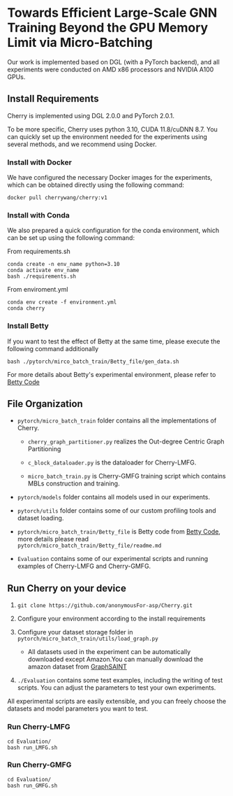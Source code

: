 # Towards Efficient Large-Scale GNN Training Beyond the GPU Memory Limit via Micro-Batching

Our work is implemented based on DGL (with a PyTorch backend), and all experiments were conducted on AMD x86 processors and NVIDIA A100 GPUs.

## Install Requirements

Cherry is implemented using DGL 2.0.0 and PyTorch 2.0.1.

To be more specific, Cherry uses python 3.10, CUDA 11.8/cuDNN 8.7. You can quickly set up the environment needed for the experiments using several methods, and we recommend using Docker.

### Install with Docker

We have configured the necessary Docker images for the experiments, which can be obtained directly using the following command:

```shell
docker pull cherrywang/cherry:v1
```

### Install with Conda

We also prepared a quick configuration for the conda environment, which can be set up using the following command:

From requirements.sh

```shell
conda create -n env_name python=3.10
conda activate env_name
bash ./requirements.sh
```

From enviroment.yml

```shell
conda env create -f environment.yml
conda cherry
```

### Install Betty

If you want to test the effect of Betty at the same time, please execute the following command additionally

```shell
bash ./pytorch/mirco_batch_train/Betty_file/gen_data.sh
```

For more details about Betty's experimental environment, please refer to [Betty Code](https://zenodo.org/records/7439846)

## File Organization

- `pytorch/micro_batch_train` folder contains all the implementations of Cherry.

   - `cherry_graph_partitioner.py` realizes the Out-degree Centric Graph Partitioning

   - `c_block_dataloader.py` is the dataloader for Cherry-LMFG.

   - `micro_batch_train.py` is Cherry-GMFG training script which contains MBLs construction and training.

- `pytorch/models` folder contains all models used in our experiments.

- `pytorch/utils` folder contains some of our custom profiling tools and dataset loading.

- `pytorch/micro_batch_train/Betty_file` is Betty code from [Betty Code](https://zenodo.org/records/7439846), more details please read `pytorch/micro_batch_train/Betty_file/readme.md`

- `Evaluation` contains some of our experimental scripts and running examples of Cherry-LMFG and Cherry-GMFG.

## Run Cherry on your device

1. `git clone https://github.com/anonymousFor-asp/Cherry.git`
2. Configure your environment according to the install requirements
3. Configure your dataset storage folder in `pytorch/micro_batch_train/utils/load_graph.py`
   - All datasets used in the experiment can be automatically downloaded except Amazon.You can manually download the amazon dataset from [GraphSAINT](https://github.com/GraphSAINT/GraphSAINT)

4. `./Evaluation` contains some test examples, including the writing of test scripts. You can adjust the parameters to test your own experiments.

All experimental scripts are easily extensible, and you can freely choose the datasets and model parameters you want to test.

### Run Cherry-LMFG

```shell
cd Evaluation/
bash run_LMFG.sh
```

### Run Cherry-GMFG

```shell
cd Evaluation/
bash run_GMFG.sh
```

